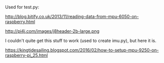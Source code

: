 Used for test.py:

http://blog.bitify.co.uk/2013/11/reading-data-from-mpu-6050-on-raspberry.html

http://pi4j.com/images/j8header-2b-large.png

I couldn't quite get this stuff to work (used to create imu.py), but here it is.

https://kingtidesailing.blogspot.com/2016/02/how-to-setup-mpu-9250-on-raspberry-pi_25.html